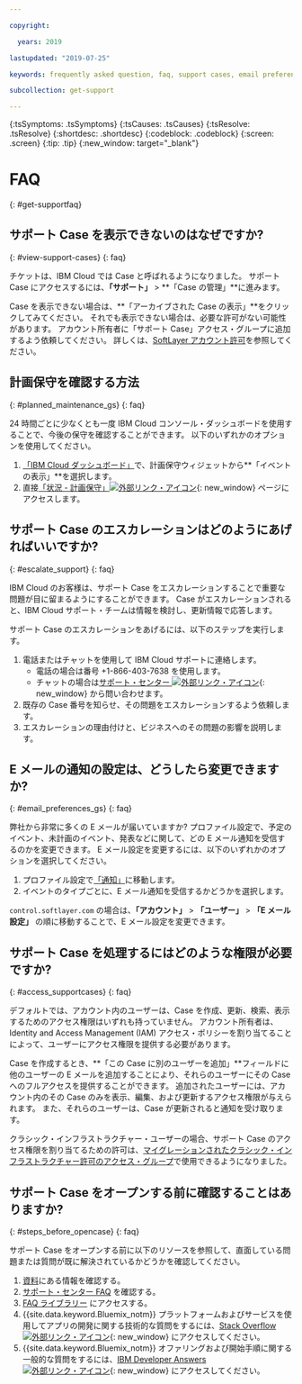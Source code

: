 ```yaml
---

copyright:

  years: 2019

lastupdated: "2019-07-25"

keywords: frequently asked question, faq, support cases, email preferences, access for cases, support faq 

subcollection: get-support 

---
```



{:tsSymptoms: .tsSymptoms}
{:tsCauses: .tsCauses}
{:tsResolve: .tsResolve}
{:shortdesc: .shortdesc}
{:codeblock: .codeblock}
{:screen: .screen}
{:tip: .tip}
{:new_window: target="_blank"}

# FAQ
{: #get-supportfaq}

## サポート Case を表示できないのはなぜですか?
{: #view-support-cases}
{: faq}

チケットは、IBM Cloud では Case と呼ばれるようになりました。 サポート Case にアクセスするには、**「サポート」** > **「Case の管理」**に進みます。

Case を表示できない場合は、**「アーカイブされた Case の表示」**をクリックしてみてください。 それでも表示できない場合は、必要な許可がない可能性があります。 アカウント所有者に「サポート Case」アクセス・グループに追加するよう依頼してください。 詳しくは、[SoftLayer アカウント許可](https://test.cloud.ibm.com/docs/iam?topic=iam-migrated_permissions)を参照してください。

## 計画保守を確認する方法
{: #planned_maintenance_gs}
{: faq}

24 時間ごとに少なくとも一度 IBM Cloud コンソール・ダッシュボードを使用することで、今後の保守を確認することができます。 以下のいずれかのオプションを使用してください。 

1. [「IBM Cloud ダッシュボード」](https://cloud.ibm.com/)で、計画保守ウィジェットから**「イベントの表示」**を選択します。 
2. 直接[「状況 - 計画保守」![外部リンク・アイコン](../icons/launch-glyph.svg "外部リンク・アイコン")](https://cloud.ibm.com/status?selected=maintenance){: new_window} ページにアクセスします。

## サポート Case のエスカレーションはどのようにあげればいいですか? 
{: #escalate_support}
{: faq}

IBM Cloud のお客様は、サポート Case をエスカレーションすることで重要な問題が目に留まるようにすることができます。 Case がエスカレーションされると、IBM Cloud サポート・チームは情報を検討し、更新情報で応答します。 

サポート Case のエスカレーションをあげるには、以下のステップを実行します。 
1. 電話またはチャットを使用して IBM Cloud サポートに連絡します。
    * 電話の場合は番号 +1-866-403-7638 を使用します。
    * チャットの場合は[サポート・センター ![外部リンク・アイコン](../icons/launch-glyph.svg "外部リンク・アイコン")](https://{DomainName}/unifiedsupport/supportcenter){: new_window} から問い合わせます。
2. 既存の Case 番号を知らせ、その問題をエスカレーションするよう依頼します。 
3. エスカレーションの理由付けと、ビジネスへのその問題の影響を説明します。 

## E メールの通知の設定は、どうしたら変更できますか? 
{: #email_preferences_gs}
{: faq}

弊社から非常に多くの E メールが届いていますか? プロファイル設定で、予定のイベント、未計画のイベント、発表などに関して、どの E メール通知を受信するのかを変更できます。 E メール設定を変更するには、以下のいずれかのオプションを選択してください。 

1. プロファイル設定で[「通知」](https://cloud.ibm.com/user/notifications)に移動します。
1. イベントのタイプごとに、E メール通知を受信するかどうかを選択します。

`control.softlayer.com` の場合は、**「アカウント」** > **「ユーザー」** > **「E メール設定」** の順に移動することで、E メール設定を変更できます。 

## サポート Case を処理するにはどのような権限が必要ですか? 
{: #access_supportcases}
{: faq}

デフォルトでは、アカウント内のユーザーは、Case を作成、更新、検索、表示するためのアクセス権限はいずれも持っていません。 アカウント所有者は、Identity and Access Management (IAM) アクセス・ポリシーを割り当てることによって、ユーザーにアクセス権限を提供する必要があります。 

Case を作成するとき、**「この Case に別のユーザーを追加」**フィールドに他のユーザーの E メールを追加することにより、それらのユーザーにその Case へのフルアクセスを提供することができます。 追加されたユーザーには、アカウント内のその Case のみを表示、編集、および更新するアクセス権限が与えられます。 また、それらのユーザーは、Case が更新されると通知を受け取ります。 

クラシック・インフラストラクチャー・ユーザーの場合、サポート Case のアクセス権限を割り当てるための許可は、[マイグレーションされたクラシック・インフラストラクチャー許可のアクセス・グループ](/docs/iam?topic=iam-predefined)で使用できるようになりました。

## サポート Case をオープンする前に確認することはありますか? 
{: #steps_before_opencase}
{: faq}

サポート Case をオープンする前に以下のリソースを参照して、直面している問題または質問が既に解決されているかどうかを確認してください。 

1. [資料](https://cloud.ibm.com/docs)にある情報を確認する。 
2. [サポート・センター FAQ](https://cloud.ibm.com/unifiedsupport/supportcenter) を確認する。 
3. [FAQ ライブラリー](https://cloud.ibm.com/docs/faqs) にアクセスする。 
4. {{site.data.keyword.Bluemix_notm}} プラットフォームおよびサービスを使用してアプリの開発に関する技術的な質問をするには、[Stack Overflow ![外部リンク・アイコン](../icons/launch-glyph.svg "外部リンク・アイコン")](http://stackoverflow.com/questions/tagged/ibm-bluemix){: new_window} にアクセスしてください。
5. {{site.data.keyword.Bluemix_notm}} オファリングおよび開始手順に関する一般的な質問をするには、[IBM Developer Answers ![外部リンク・アイコン](../icons/launch-glyph.svg "外部リンク・アイコン")](https://developer.ibm.com/answers/smart-spaces/12/bluemix.html){: new_window} にアクセスしてください。
